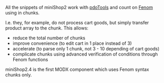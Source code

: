 All the snippets of miniShop2 work with [pdoTools][1] and count on [Fenom][2] using in chunks.

I.e. they, for example, do not process cart goods, but simply transfer product array to the chunk.
This allows:
- reduce the total number of chunks
- improve convenience (to edit cart in 1 place instead of 3)
- accelerate (to parse only 1 chunk, not 3 - 10 depending of cart goods)
- complicate chunks using advanced verification of conditions through Fenom functions

miniShop2.4 is the first MODX component which uses Fenom syntax chunks only.

[1]: /en/01_Components/01_pdoTools
[2]: /en/01_Components/01_pdoTools/03_Parser.md
